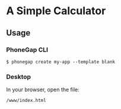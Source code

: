 # A Simple Calculator

## Usage

### PhoneGap CLI

    $ phonegap create my-app --template blank

### Desktop

In your browser, open the file:

    /www/index.html

